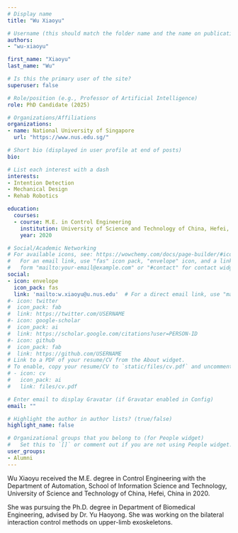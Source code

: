 ```yaml
---
# Display name
title: "Wu Xiaoyu"

# Username (this should match the folder name and the name on publications)
authors:
- "wu-xiaoyu"

first_name: "Xiaoyu"
last_name: "Wu"

# Is this the primary user of the site?
superuser: false

# Role/position (e.g., Professor of Artificial Intelligence)
role: PhD Candidate (2025)

# Organizations/Affiliations
organizations:
- name: National University of Singapore
  url: "https://www.nus.edu.sg/"

# Short bio (displayed in user profile at end of posts)
bio: 

# List each interest with a dash
interests:
- Intention Detection
- Mechanical Design
- Rehab Robotics

education:
  courses:
  - course: M.E. in Control Engineering
    institution: University of Science and Technology of China, Hefei, China
    year: 2020

# Social/Academic Networking
# For available icons, see: https://wowchemy.com/docs/page-builder/#icons
#   For an email link, use "fas" icon pack, "envelope" icon, and a link in the
#   form "mailto:your-email@example.com" or "#contact" for contact widget.
social:
- icon: envelope
  icon_pack: fas
  link: 'mailto:w.xiaoyu@u.nus.edu'  # For a direct email link, use "mailto:test@example.org".
#- icon: twitter
#  icon_pack: fab
#  link: https://twitter.com/USERNAME
#- icon: google-scholar
#  icon_pack: ai
#  link: https://scholar.google.com/citations?user=PERSON-ID
#- icon: github
#  icon_pack: fab
#  link: https://github.com/USERNAME
# Link to a PDF of your resume/CV from the About widget.
# To enable, copy your resume/CV to `static/files/cv.pdf` and uncomment the lines below.
# - icon: cv
#   icon_pack: ai
#   link: files/cv.pdf

# Enter email to display Gravatar (if Gravatar enabled in Config)
email: ""

# Highlight the author in author lists? (true/false)
highlight_name: false

# Organizational groups that you belong to (for People widget)
#   Set this to `[]` or comment out if you are not using People widget.
user_groups:
- Alumni
---
```


Wu Xiaoyu received the M.E. degree in Control Engineering with the Department of Automation, School of Information Science and Technology, University of Science and Technology of China, Hefei, China in 2020.

She was pursuing the Ph.D. degree in Department of Biomedical Engineering, advised by Dr. Yu Haoyong. She was working on the bilateral interaction control methods on upper-limb exoskeletons.
